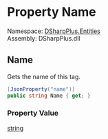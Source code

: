 # Property Name

Namespace: [DSharpPlus.Entities](DSharpPlus.Entities.md)  
Assembly: DSharpPlus.dll

## <a id="DSharpPlus_Entities_DiscordForumTag_Name"></a>Name

Gets the name of this tag.

```csharp
[JsonProperty("name")]
public string Name { get; }
```

### Property Value

[string](https://learn.microsoft.com/dotnet/api/system.string)

